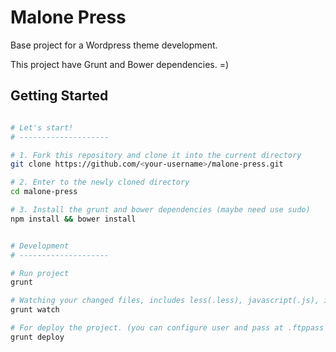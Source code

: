Malone Press
================

Base project for a Wordpress theme development.

This project have Grunt and Bower dependencies. =)

## Getting Started

  ```bash
 
  # Let's start!
  # --------------------

  # 1. Fork this repository and clone it into the current directory
  git clone https://github.com/<your-username>/malone-press.git

  # 2. Enter to the newly cloned directory
  cd malone-press

  # 3. Install the grunt and bower dependencies (maybe need use sudo)
  npm install && bower install


  # Development
  # --------------------

  # Run project
  grunt 

  # Watching your changed files, includes less(.less), javascript(.js), images and php files.
  grunt watch

  # For deploy the project. (you can configure user and pass at .ftppass file)
  grunt deploy

  ```

